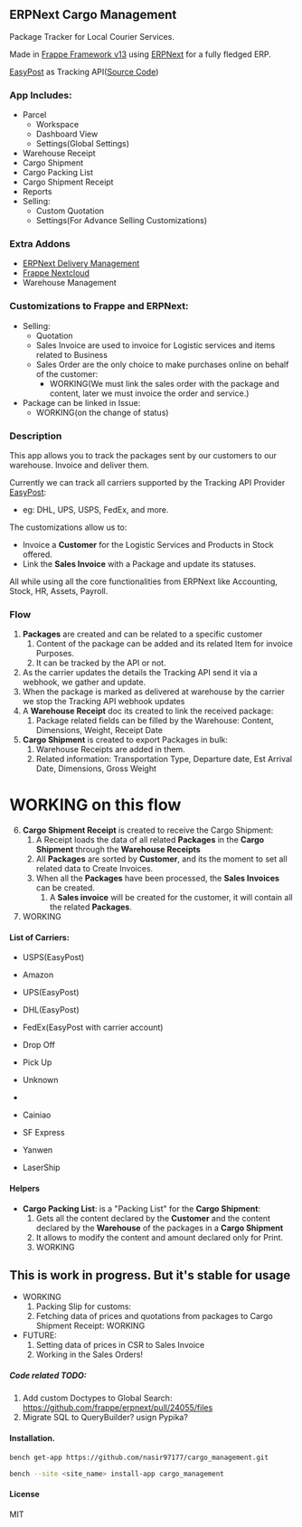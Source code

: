 ## ERPNext Cargo Management

Package Tracker for Local Courier Services.

Made in [Frappe Framework v13](https://github.com/frappe/frappe/) using [ERPNext](https://github.com/frappe/erpnext) for a fully fledged ERP.

[EasyPost](https://www.easypost.com/) as Tracking API([Source Code](https://github.com/EasyPost/easypost-python))

### App Includes:
- Parcel
  - Workspace
  - Dashboard View
  - Settings(Global Settings)
- Warehouse Receipt
- Cargo Shipment
- Cargo Packing List
- Cargo Shipment Receipt
- Reports
- Selling:
  - Custom Quotation
  - Settings(For Advance Selling Customizations)

### Extra Addons
- [ERPNext Delivery Management](https://github.com/AgileShift/erpnext_delivery)
- [Frappe Nextcloud](https://github.com/AgileShift/frappe_nextcloud)
- Warehouse Management

### Customizations to Frappe and ERPNext:
- Selling:
  - Quotation
  - Sales Invoice are used to invoice for Logistic services and items related to Business
  - Sales Order are the only choice to make purchases online on behalf of the customer:
    - WORKING(We must link the sales order with the package and content, later we must invoice the order and service.)
- Package can be linked in Issue:
  - WORKING(on the change of status)

### Description
This app allows you to track the packages sent by our customers to our warehouse.
Invoice and deliver them.

Currently we can track all carriers supported by the Tracking API Provider [EasyPost](https://www.easypost.com/carriers):
* eg: DHL, UPS, USPS, FedEx, and more.

The customizations allow us to:
- Invoice a **Customer** for the Logistic Services and Products in Stock offered.
- Link the **Sales Invoice** with a Package and update its statuses.

All while using all the core functionalities from ERPNext like Accounting, Stock, HR, Assets, Payroll.

### Flow
1. **Packages** are created and can be related to a specific customer
   1. Content of the package can be added and its related Item for invoice Purposes.
   2. It can be tracked by the API or not.
2. As the carrier updates the details the Tracking API send it via a webhook, we gather and update.
3. When the package is marked as delivered at warehouse by the carrier we stop the Tracking API webhook updates
4. A **Warehouse Receipt** doc its created to link the received package:
   1. Package related fields can be filled by the Warehouse: Content, Dimensions, Weight, Receipt Date
5. **Cargo Shipment** is created to export Packages in bulk:
   1. Warehouse Receipts are added in them.
   2. Related information: Transportation Type, Departure date, Est Arrival Date, Dimensions, Gross Weight

# WORKING on this flow
6. **Cargo Shipment Receipt** is created to receive the Cargo Shipment:
   1. A Receipt loads the data of all related **Packages** in the **Cargo Shipment** through the **Warehouse Receipts**
   2. All **Packages** are sorted by **Customer**, and its the moment to set all related data to Create Invoices.
   3. When all the **Packages** have been processed, the **Sales Invoices** can be created.
      1. A **Sales invoice** will be created for the customer, it will contain all the related **Packages**.
7. WORKING

#### List of Carriers:
- USPS(EasyPost)
- Amazon
- UPS(EasyPost)
- DHL(EasyPost)
- FedEx(EasyPost with carrier account)

- Drop Off
- Pick Up
- Unknown
-
- Cainiao
- SF Express
- Yanwen
- LaserShip


#### Helpers
- **Cargo Packing List**: is a "Packing List" for the **Cargo Shipment**:
  1. Gets all the content declared by the **Customer** and the content declared by the **Warehouse** of the packages in a **Cargo Shipment**
  2. It allows to modify the content and amount declared only for Print.
  3. WORKING

## This is work in progress. But it's stable for usage
- WORKING
  1. Packing Slip for customs:
  2. Fetching data of prices and quotations from packages to Cargo Shipment Receipt: WORKING
- FUTURE:
  1. Setting data of prices in CSR to Sales Invoice
  2. Working in the Sales Orders!




##### Code related TODO:
1. Add custom Doctypes to Global Search: https://github.com/frappe/erpnext/pull/24055/files
2. Migrate SQL to QueryBuilder? usign Pypika?
#### Installation.

  ```sh
  bench get-app https://github.com/nasir97177/cargo_management.git
  ```

  ```sh
  bench --site <site_name> install-app cargo_management
  ```

#### License

MIT